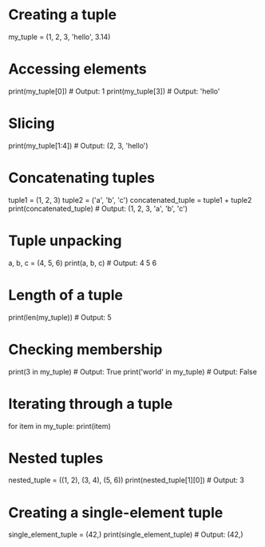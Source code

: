 # Creating a tuple
my_tuple = (1, 2, 3, 'hello', 3.14)

# Accessing elements
print(my_tuple[0])   # Output: 1
print(my_tuple[3])   # Output: 'hello'

# Slicing
print(my_tuple[1:4])  # Output: (2, 3, 'hello')

# Concatenating tuples
tuple1 = (1, 2, 3)
tuple2 = ('a', 'b', 'c')
concatenated_tuple = tuple1 + tuple2
print(concatenated_tuple)  # Output: (1, 2, 3, 'a', 'b', 'c')

# Tuple unpacking
a, b, c = (4, 5, 6)
print(a, b, c)  # Output: 4 5 6

# Length of a tuple
print(len(my_tuple))  # Output: 5

# Checking membership
print(3 in my_tuple)  # Output: True
print('world' in my_tuple)  # Output: False

# Iterating through a tuple
for item in my_tuple:
    print(item)

# Nested tuples
nested_tuple = ((1, 2), (3, 4), (5, 6))
print(nested_tuple[1][0])  # Output: 3

# Creating a single-element tuple
single_element_tuple = (42,)
print(single_element_tuple)  # Output: (42,)
